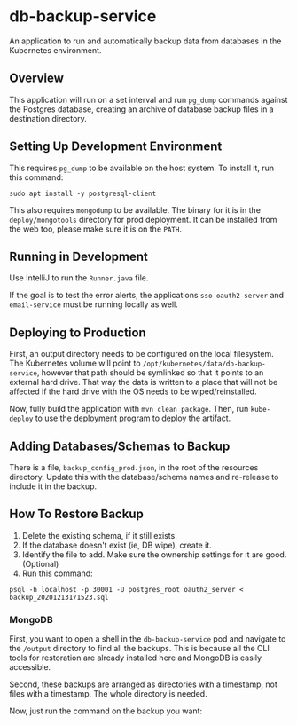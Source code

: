 # db-backup-service

An application to run and automatically backup data from databases in the Kubernetes environment.

## Overview

This application will run on a set interval and run `pg_dump` commands against the Postgres database, creating an archive of database backup files in a destination directory.

## Setting Up Development Environment

This requires `pg_dump` to be available on the host system. To install it, run this command:

```
sudo apt install -y postgresql-client
```

This also requires `mongodump` to be available. The binary for it is in the `deploy/mongotools` directory for prod deployment. It can be installed from the web too, please make sure it is on the `PATH`.

## Running in Development

Use IntelliJ to run the `Runner.java` file.

If the goal is to test the error alerts, the applications `sso-oauth2-server` and `email-service` must be running locally as well.

## Deploying to Production

First, an output directory needs to be configured on the local filesystem. The Kubernetes volume will point to `/opt/kubernetes/data/db-backup-service`, however that path should be symlinked so that it points to an external hard drive. That way the data is written to a place that will not be affected if the hard drive with the OS needs to be wiped/reinstalled.

Now, fully build the application with `mvn clean package`. Then, run `kube-deploy` to use the deployment program to deploy the artifact.

## Adding Databases/Schemas to Backup

There is a file, `backup_config_prod.json`, in the root of the resources directory. Update this with the database/schema names and re-release to include it in the backup.

## How To Restore Backup

1. Delete the existing schema, if it still exists.
1. If the database doesn't exist (ie, DB wipe), create it.
1. Identify the file to add. Make sure the ownership settings for it are good. (Optional)
1. Run this command:

```
psql -h localhost -p 30001 -U postgres_root oauth2_server < backup_20201213171523.sql
```

### MongoDB

First, you want to open a shell in the `db-backup-service` pod and navigate to the `/output` directory to find all the backups. This is because all the CLI tools for restoration are already installed here and MongoDB is easily accessible.

Second, these backups are arranged as directories with a timestamp, not files with a timestamp. The whole directory is needed.

Now, just run the command on the backup you want:

```bash

```